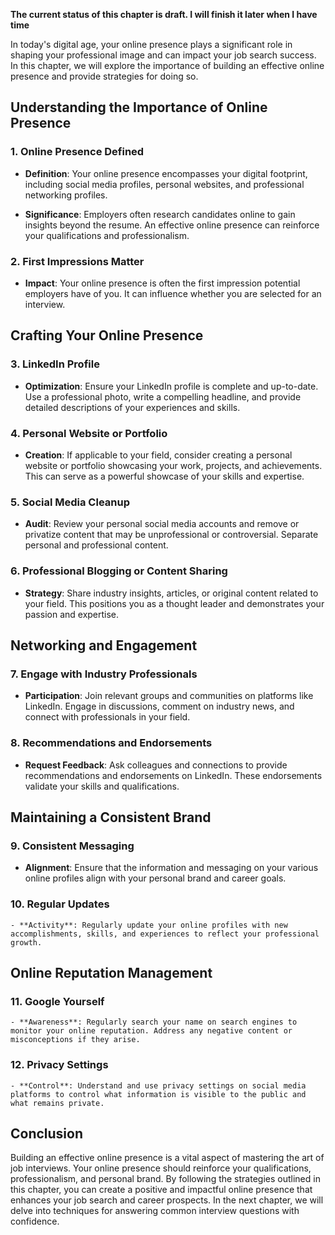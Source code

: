 **The current status of this chapter is draft. I will finish it later when I have time**

In today's digital age, your online presence plays a significant role in shaping your professional image and can impact your job search success. In this chapter, we will explore the importance of building an effective online presence and provide strategies for doing so.

Understanding the Importance of Online Presence
-----------------------------------------------

### 1. **Online Presence Defined**

* **Definition**: Your online presence encompasses your digital footprint, including social media profiles, personal websites, and professional networking profiles.

* **Significance**: Employers often research candidates online to gain insights beyond the resume. An effective online presence can reinforce your qualifications and professionalism.

### 2. **First Impressions Matter**

* **Impact**: Your online presence is often the first impression potential employers have of you. It can influence whether you are selected for an interview.

Crafting Your Online Presence
-----------------------------

### 3. **LinkedIn Profile**

* **Optimization**: Ensure your LinkedIn profile is complete and up-to-date. Use a professional photo, write a compelling headline, and provide detailed descriptions of your experiences and skills.

### 4. **Personal Website or Portfolio**

* **Creation**: If applicable to your field, consider creating a personal website or portfolio showcasing your work, projects, and achievements. This can serve as a powerful showcase of your skills and expertise.

### 5. **Social Media Cleanup**

* **Audit**: Review your personal social media accounts and remove or privatize content that may be unprofessional or controversial. Separate personal and professional content.

### 6. **Professional Blogging or Content Sharing**

* **Strategy**: Share industry insights, articles, or original content related to your field. This positions you as a thought leader and demonstrates your passion and expertise.

Networking and Engagement
-------------------------

### 7. **Engage with Industry Professionals**

* **Participation**: Join relevant groups and communities on platforms like LinkedIn. Engage in discussions, comment on industry news, and connect with professionals in your field.

### 8. **Recommendations and Endorsements**

* **Request Feedback**: Ask colleagues and connections to provide recommendations and endorsements on LinkedIn. These endorsements validate your skills and qualifications.

Maintaining a Consistent Brand
------------------------------

### 9. **Consistent Messaging**

* **Alignment**: Ensure that the information and messaging on your various online profiles align with your personal brand and career goals.

### 10. **Regular Updates**

    - **Activity**: Regularly update your online profiles with new accomplishments, skills, and experiences to reflect your professional growth.

Online Reputation Management
----------------------------

### 11. **Google Yourself**

    - **Awareness**: Regularly search your name on search engines to monitor your online reputation. Address any negative content or misconceptions if they arise.

### 12. **Privacy Settings**

    - **Control**: Understand and use privacy settings on social media platforms to control what information is visible to the public and what remains private.

Conclusion
----------

Building an effective online presence is a vital aspect of mastering the art of job interviews. Your online presence should reinforce your qualifications, professionalism, and personal brand. By following the strategies outlined in this chapter, you can create a positive and impactful online presence that enhances your job search and career prospects. In the next chapter, we will delve into techniques for answering common interview questions with confidence.
